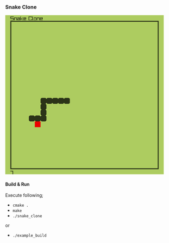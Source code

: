 ### Snake Clone

!["preview"](.docs/preview.png)

#### Build & Run

Execute following;
- `cmake .`
- `make`
- `./snake_clone`

or

- `./example_build`

